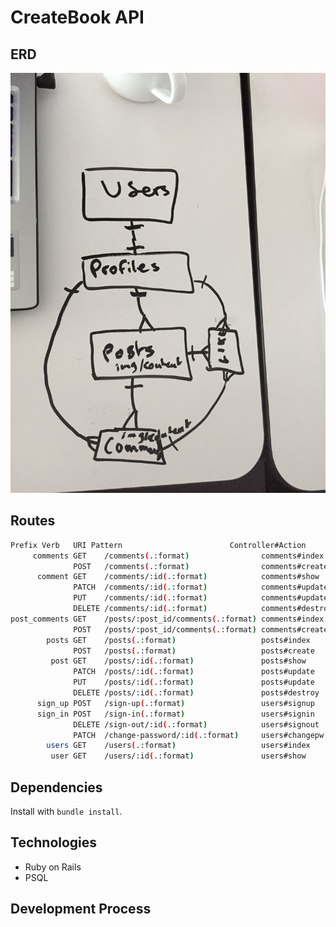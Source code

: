 # CreateBook API


## ERD

![ERD](https://github.com/lbreguet/createBook/blob/comments/assets/img/erd-createbook.JPG "ERD")


## Routes

```bash
Prefix Verb   URI Pattern                        Controller#Action
     comments GET    /comments(.:format)                comments#index
              POST   /comments(.:format)                comments#create
      comment GET    /comments/:id(.:format)            comments#show
              PATCH  /comments/:id(.:format)            comments#update
              PUT    /comments/:id(.:format)            comments#update
              DELETE /comments/:id(.:format)            comments#destroy
post_comments GET    /posts/:post_id/comments(.:format) comments#index
              POST   /posts/:post_id/comments(.:format) comments#create
        posts GET    /posts(.:format)                   posts#index
              POST   /posts(.:format)                   posts#create
         post GET    /posts/:id(.:format)               posts#show
              PATCH  /posts/:id(.:format)               posts#update
              PUT    /posts/:id(.:format)               posts#update
              DELETE /posts/:id(.:format)               posts#destroy
      sign_up POST   /sign-up(.:format)                 users#signup
      sign_in POST   /sign-in(.:format)                 users#signin
              DELETE /sign-out/:id(.:format)            users#signout
              PATCH  /change-password/:id(.:format)     users#changepw
        users GET    /users(.:format)                   users#index
         user GET    /users/:id(.:format)               users#show
```


## Dependencies

Install with `bundle install`.


## Technologies
  - Ruby on Rails
  - PSQL


## Development Process
